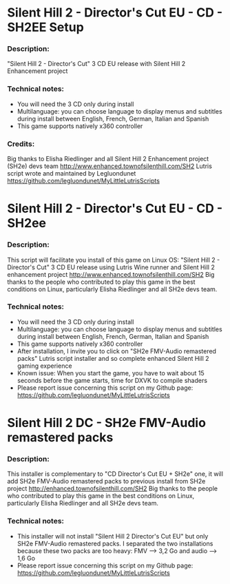 # Silent Hill 2 - Director's Cut EU - CD - SH2EE Setup

### Description:
"Silent Hill 2 - Director's Cut" 3 CD EU release with Silent Hill 2 Enhancement project

### Technical notes:
- You will need the 3 CD only during install
- Multilanguage: you can choose language to display menus and subtitles during install between English, French, German, Italian and Spanish
- This game supports natively x360 controller

### Credits:
Big thanks to Elisha Riedlinger and all Silent Hill 2 Enhancement project (SH2e) devs team http://www.enhanced.townofsilenthill.com/SH2
Lutris script wrote and maintained by Legluondunet https://github.com/legluondunet/MyLittleLutrisScripts

# Silent Hill 2 - Director's Cut EU - CD - SH2ee

### Description:
This script will facilitate you install of this game on Linux OS:
"Silent Hill 2 - Director's Cut" 3 CD EU release using Lutris Wine runner and Silent Hill 2 enhancement project http://www.enhanced.townofsilenthill.com/SH2
Big thanks to the people who contributed to play this game in the best conditions on Linux, particularly Elisha Riedlinger and all SH2e devs team.

### Technical notes:
- You will need the 3 CD only during install
- Multilanguage: you can choose language to display menus and subtitles during install between English, French, German, Italian and Spanish
- This game supports natively x360 controller
- After installation, I invite you to click on "SH2e FMV-Audio remastered packs" Lutris script installer and so complete enhanced Silent Hill 2 gaming experience
- Known issue: When you start the game, you have to wait about 15 seconds before the game starts, time for DXVK to compile shaders
- Please report issue concerning this script on my Github page:
https://github.com/legluondunet/MyLittleLutrisScripts

# Silent Hill 2 DC - SH2e FMV-Audio remastered packs

### Description:
This installer is complementary to "CD Director's Cut EU + SH2e" one, it will add SH2e FMV-Audio remastered packs to previous install from SH2e project http://enhanced.townofsilenthill.com/SH2
Big thanks to the people who contributed to play this game in the best conditions on Linux, particularly Elisha Riedlinger and all SH2e devs team.

### Technical notes:
- This installer will not install "Silent Hill 2 Director's Cut EU" but only SH2e FMV-Audio remastered packs. I separated the two installations because these two packs are too heavy: FMV --> 3,2 Go and audio --> 1,6 Go
- Please report issue concerning this script on my Github page:
https://github.com/legluondunet/MyLittleLutrisScripts

